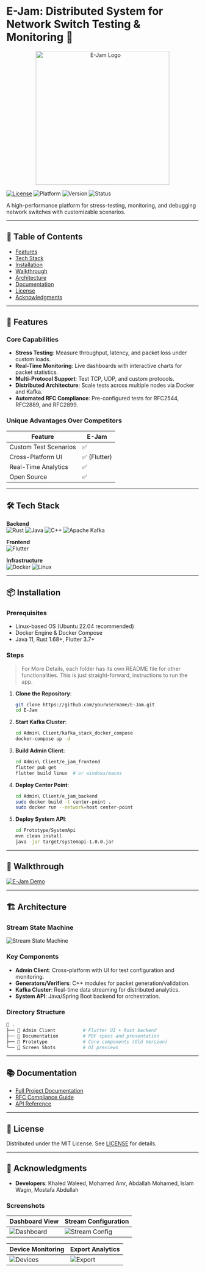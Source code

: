 # E-Jam: Distributed System for Network Switch Testing & Monitoring 🚀

<p align="center" ><img height="350" src="Admin Client/e_jam_frontend/assets/images/icon.png" alt="E-Jam Logo"/> </p>

[![License](https://img.shields.io/badge/License-MIT-blue.svg)](https://opensource.org/licenses/MIT)
![Platform](https://img.shields.io/badge/platform-Android%20%7C%20iOS%20%7C%20Web%20%7C%20Linux%20%7C%20Windows%20%7C%20MacOS-greenlight)
![Version](https://img.shields.io/badge/version-1.1.2+1-Green)
![Status](https://img.shields.io/badge/status-Testing-orange)

A high-performance platform for stress-testing, monitoring, and debugging network switches with customizable scenarios.

---

## 📖 Table of Contents
- [Features](#-features)
- [Tech Stack](#-tech-stack)
- [Installation](#-installation)
- [Walkthrough](#-walkthrough)
- [Architecture](#-architecture)
- [Documentation](#-documentation)
- [License](#-license)
- [Acknowledgments](#-acknowledgments)

---

## 🚀 Features

### Core Capabilities
- **Stress Testing**: Measure throughput, latency, and packet loss under custom loads.
- **Real-Time Monitoring**: Live dashboards with interactive charts for packet statistics.
- **Multi-Protocol Support**: Test TCP, UDP, and custom protocols.
- **Distributed Architecture**: Scale tests across multiple nodes via Docker and Kafka.
- **Automated RFC Compliance**: Pre-configured tests for RFC2544, RFC2889, and RFC2899.

### Unique Advantages Over Competitors
| Feature               | E-Jam          |
|-----------------------|----------------|
| Custom Test Scenarios | ✅             | 
| Cross-Platform UI     | ✅ (Flutter)   |
| Real-Time Analytics   | ✅             |
| Open Source           | ✅             | 

---

## 🛠 Tech Stack

**Backend**  
![Rust](https://img.shields.io/badge/Rust-000000?logo=rust&logoColor=white)
![Java](https://img.shields.io/badge/Java-ED8B00?logo=java&logoColor=white)
![C++](https://img.shields.io/badge/C++-00599C?logo=c%2B%2B&logoColor=white)
![Apache Kafka](https://img.shields.io/badge/Kafka-231F20?logo=apache-kafka)

**Frontend**  
![Flutter](https://img.shields.io/badge/Flutter-02569B?logo=flutter&logoColor=white)

**Infrastructure**  
![Docker](https://img.shields.io/badge/Docker-2496ED?logo=docker&logoColor=white)
![Linux](https://img.shields.io/badge/Linux-FCC624?logo=linux&logoColor=black)

---

## 📦 Installation

### Prerequisites
- Linux-based OS (Ubuntu 22.04 recommended)
- Docker Engine & Docker Compose
- Java 11, Rust 1.68+, Flutter 3.7+

### Steps
> For More Details, each folder has its own README file for other functionalities. This is just  straight-forward,  instructions to run the app.

1. **Clone the Repository**:
   ```bash
   git clone https://github.com/yourusername/E-Jam.git
   cd E-Jam
   ```

2. **Start Kafka Cluster**:
   ```bash
   cd Admin\ Client/kafka_stack_docker_compose
   docker-compose up -d
   ```

3. **Build Admin Client**:
   ```bash
   cd Admin\ Client/e_jam_frontend
   flutter pub get
   flutter build linux  # or windows/macos
   ```
   
4. **Deploy Center Point**:
   ```bash
   cd Admin\ Client/e_jam_backend
   sudo docker build -t center-point .
   sudo docker run --network=host center-point
   ```
   
5. **Deploy System API**:
   ```bash
   cd Prototype/SystemApi
   mvn clean install
   java -jar target/systemapi-1.0.0.jar
   ```
---

## 🎥 Walkthrough

[![E-Jam Demo](https://img.youtube.com/vi/oPZLR4RM150/0.jpg)](https://youtu.be/oPZLR4RM150)

---

## 🏗 Architecture

### Stream State Machine
![Stream State Machine](Documentation/FSMs/stream_state_machine.png)

### Key Components
- **Admin Client**: Cross-platform with UI for test configuration and monitoring.
- **Generators/Verifiers**: C++ modules for packet generation/validation.
- **Kafka Cluster**: Real-time data streaming for distributed analytics.
- **System API**: Java/Spring Boot backend for orchestration.

### Directory Structure
```bash
 .
├──  Admin Client          # Flutter UI + Rust backend
├──  Documentation         # PDF specs and presentation
├──  Prototype             # Core components (Old Version)
└──  Screen Shots          # UI previews
```

---

## 📚 Documentation
- [Full Project Documentation](Documentation/The%20E-Jam%20Project%20Documentation.pdf)
- [RFC Compliance Guide](Documentation/Test%20Design.pdf)
- [API Reference](Admin%20Client/e_jam_backend/README.md)

---

## 📜 License
Distributed under the MIT License. See [LICENSE](LICENSE) for details.

---

## 🙏 Acknowledgments
- **Developers**: Khaled Waleed, Mohamed Amr, Abdallah Mohamed, Islam Wagin, Mostafa Abdullah


### Screenshots
| Dashboard View                          | Stream Configuration                   |
|-----------------------------------------|----------------------------------------|
| ![Dashboard](Screen%20Shots/MainAppView.png) | ![Stream Config](Screen%20Shots/StreamConfig.png) |

| Device Monitoring                       | Export Analytics                       |
|-----------------------------------------|----------------------------------------|
| ![Devices](Screen%20Shots/DevicesWindow.png) | ![Export](Screen%20Shots/ExportOptions.png) |
